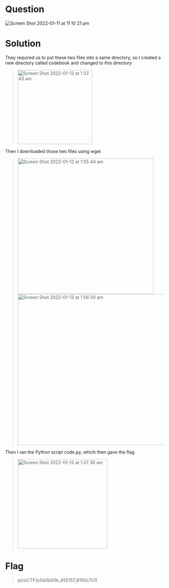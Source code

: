# Question
![Screen Shot 2022-01-11 at 11 10 21 pm](https://user-images.githubusercontent.com/65474495/148940209-6f7deb95-8fcf-47a3-b1a4-384f6f0ce66b.png)

# Solution
They required us to put these two files into a same directory, so I created a new directory called codebook and changed to this directory
> <img width="236" alt="Screen Shot 2022-01-12 at 1 02 43 am" src="https://user-images.githubusercontent.com/65474495/148956889-14d48035-16c6-4350-90c3-16ba520fd6e2.png">

Then I downloaded those two files using wget
> <img width="431" alt="Screen Shot 2022-01-12 at 1 05 44 am" src="https://user-images.githubusercontent.com/65474495/148957412-63fb40f6-557d-4ac1-a229-3da260ffd33c.png">
> <img width="480" alt="Screen Shot 2022-01-12 at 1 06 00 am" src="https://user-images.githubusercontent.com/65474495/148957462-3f9c18a1-75cd-4df7-bd3e-c114816ff093.png">

Then I ran the Python script code.py, which then gave the flag
> <img width="284" alt="Screen Shot 2022-01-12 at 1 07 36 am" src="https://user-images.githubusercontent.com/65474495/148957741-71a46b79-5c06-4077-ac1d-eeb048f60473.png">

# Flag
> picoCTF{c0d3b00k_455157_8100c7c1}
